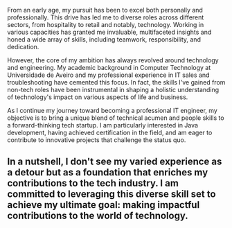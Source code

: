 From an early age, my pursuit has been to excel both personally and professionally. This drive has led me to diverse roles across different sectors, from hospitality to retail and notably, technology. Working in various capacities has granted me invaluable, multifaceted insights and honed a wide array of skills, including teamwork, responsibility, and dedication.

However, the core of my ambition has always revolved around technology and engineering. My academic background in Computer Technology at Universidade de Aveiro and my professional experience in IT sales and troubleshooting have cemented this focus. In fact, the skills I've gained from non-tech roles have been instrumental in shaping a holistic understanding of technology's impact on various aspects of life and business.

As I continue my journey toward becoming a professional IT engineer, my objective is to bring a unique blend of technical acumen and people skills to a forward-thinking tech startup. I am particularly interested in Java development, having achieved certification in the field, and am eager to contribute to innovative projects that challenge the status quo.

## In a nutshell, I don't see my varied experience as a detour but as a foundation that enriches my contributions to the tech industry. I am committed to leveraging this diverse skill set to achieve my ultimate goal: making impactful contributions to the world of technology.
